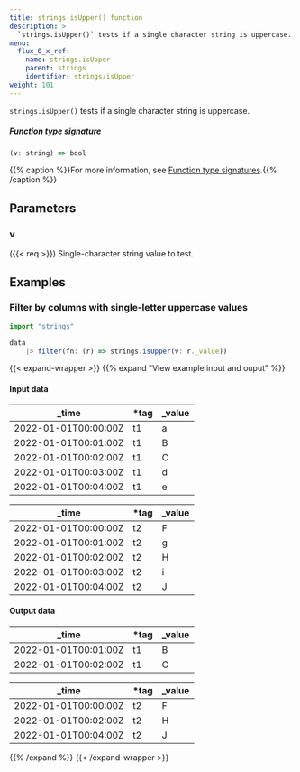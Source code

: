```yaml
---
title: strings.isUpper() function
description: >
  `strings.isUpper()` tests if a single character string is uppercase.
menu:
  flux_0_x_ref:
    name: strings.isUpper
    parent: strings
    identifier: strings/isUpper
weight: 101
---
```


<!------------------------------------------------------------------------------

IMPORTANT: This page was generated from comments in the Flux source code. Any
edits made directly to this page will be overwritten the next time the
documentation is generated. 

To make updates to this documentation, update the function comments above the
function definition in the Flux source code:

https://github.com/influxdata/flux/blob/master/stdlib/strings/strings.flux#L606-L606

Contributing to Flux: https://github.com/influxdata/flux#contributing
Fluxdoc syntax: https://github.com/influxdata/flux/blob/master/docs/fluxdoc.md

------------------------------------------------------------------------------->

`strings.isUpper()` tests if a single character string is uppercase.



##### Function type signature

```js
(v: string) => bool
```

{{% caption %}}For more information, see [Function type signatures](/flux/v0.x/function-type-signatures/).{{% /caption %}}

## Parameters

### v
({{< req >}})
Single-character string value to test.




## Examples

### Filter by columns with single-letter uppercase values

```js
import "strings"

data
    |> filter(fn: (r) => strings.isUpper(v: r._value))

```

{{< expand-wrapper >}}
{{% expand "View example input and ouput" %}}

#### Input data

| _time                | *tag | _value  |
| -------------------- | ---- | ------- |
| 2022-01-01T00:00:00Z | t1   | a       |
| 2022-01-01T00:01:00Z | t1   | B       |
| 2022-01-01T00:02:00Z | t1   | C       |
| 2022-01-01T00:03:00Z | t1   | d       |
| 2022-01-01T00:04:00Z | t1   | e       |

| _time                | *tag | _value  |
| -------------------- | ---- | ------- |
| 2022-01-01T00:00:00Z | t2   | F       |
| 2022-01-01T00:01:00Z | t2   | g       |
| 2022-01-01T00:02:00Z | t2   | H       |
| 2022-01-01T00:03:00Z | t2   | i       |
| 2022-01-01T00:04:00Z | t2   | J       |


#### Output data

| _time                | *tag | _value  |
| -------------------- | ---- | ------- |
| 2022-01-01T00:01:00Z | t1   | B       |
| 2022-01-01T00:02:00Z | t1   | C       |

| _time                | *tag | _value  |
| -------------------- | ---- | ------- |
| 2022-01-01T00:00:00Z | t2   | F       |
| 2022-01-01T00:02:00Z | t2   | H       |
| 2022-01-01T00:04:00Z | t2   | J       |

{{% /expand %}}
{{< /expand-wrapper >}}
